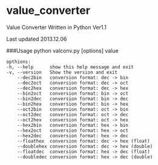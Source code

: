 value_converter
===============
Value Converter Written in Python Ver1.1

Last updated 2013.12.06

###Usage
    python valconv.py [options] value
    
    opthions:
    -h, --help      show this help message and exit
    -v, --version   Show the version and exit
        --dec2bin   conversion format: dec -> bin
        --dec2oct   conversion format: dec -> oct
        --dec2hex   conversion format: dec -> hex
        --bin2oct   conversion format: bin -> oct
        --bin2dec   conversion format: bin -> dec
        --bin2hex   conversion format: bin -> hex
        --oct2bin   conversion format: oct -> bin
        --oct2dec   conversion format: oct -> dec
        --oct2hex   conversion format: oct -> hex
        --hex2bin   conversion format: hex -> bin
        --hex2oct   conversion format: hex -> oct
        --hex2dec   conversion format: hex -> dec
        --floathex  conversion format: dec -> hex (float)
        --doublehex conversion format: dec -> hex (double)
        --floatdec  conversion format: hex -> dec (float)
        --doubledec conversion format: hex -> dec (double)


